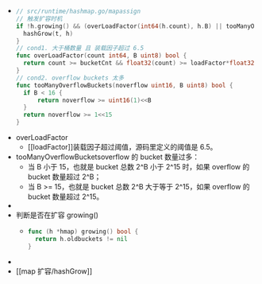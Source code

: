 - ```go
  // src/runtime/hashmap.go/mapassign
  // 触发扩容时机
  if !h.growing() && (overLoadFactor(int64(h.count), h.B) || tooManyOverflowBuckets(h.noverflow, h.B)) {
  	hashGrow(t, h)
  }
  // cond1. 大于桶数量 且 装载因子超过 6.5 
  func overLoadFactor(count int64, B uint8) bool {
  	return count >= bucketCnt && float32(count) >= loadFactor*float32((uint64(1)<<B))
  }
  // cond2. overflow buckets 太多
  func tooManyOverflowBuckets(noverflow uint16, B uint8) bool {
  	if B < 16 {
  		return noverflow >= uint16(1)<<B
  	}
  	return noverflow >= 1<<15
  }
  ```
- overLoadFactor
	- [[loadFactor]]装载因子超过阈值，源码里定义的阈值是 6.5。
- tooManyOverflowBucketsoverflow 的 bucket 数量过多：
	- 当 B 小于 15，也就是 bucket 总数 2^B 小于 2^15 时，如果 overflow 的 bucket 数量超过 2^B；
	- 当 B >= 15，也就是 bucket 总数 2^B 大于等于 2^15，如果 overflow 的 bucket 数量超过 2^15。
-
- 判断是否在扩容 growing()
	- ```go
	  func (h *hmap) growing() bool {
	  	return h.oldbuckets != nil
	  }
	  ```
-
- [[map 扩容/hashGrow]]